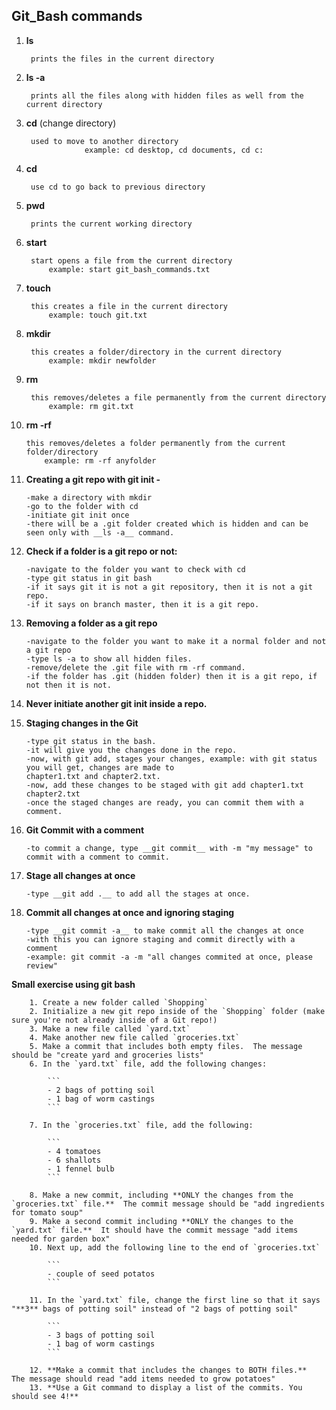 ## Git_Bash commands

1. __ls__   
	
		prints the files in the current directory

2. __ls -a__ 

		prints all the files along with hidden files as well from the current directory

3. __cd__  (change directory) 

		used to move to another directory
	         		example: cd desktop, cd documents, cd c: 

4. __cd__  

		use cd to go back to previous directory

5. __pwd__ 

		prints the current working directory

6. __start__ 

		start opens a file from the current directory
			example: start git_bash_commands.txt 

7. __touch__ 

		this creates a file in the current directory
			example: touch git.txt

8. __mkdir__ 

		this creates a folder/directory in the current directory
			example: mkdir newfolder

9. __rm__

		this removes/deletes a file permanently from the current directory
			example: rm git.txt

10. __rm -rf__ 

		this removes/deletes a folder permanently from the current folder/directory
			example: rm -rf anyfolder
		
11. __Creating a git repo with git init -__ 

		-make a directory with mkdir
		-go to the folder with cd
		-initiate git init once
		-there will be a .git folder created which is hidden and can be seen only with __ls -a__ command. 
		
		
12. __Check if a folder is a git repo or not:__

		-navigate to the folder you want to check with cd
		-type git status in git bash
		-if it says git it is not a git repository, then it is not a git repo.
		-if it says on branch master, then it is a git repo. 


13. __Removing a folder as a git repo__

		-navigate to the folder you want to make it a normal folder and not a git repo
		-type ls -a to show all hidden files. 
		-remove/delete the .git file with rm -rf command.
		-if the folder has .git (hidden folder) then it is a git repo, if not then it is not. 
		
14. __Never initiate another git init inside a repo.__


15. __Staging changes in the Git__

		-type git status in the bash.
		-it will give you the changes done in the repo.
		-now, with git add, stages your changes, example: with git status you will get, changes are made to 
		chapter1.txt and chapter2.txt.
		-now, add these changes to be staged with git add chapter1.txt chapter2.txt
		-once the staged changes are ready, you can commit them with a comment.
		
		
16. __Git Commit with a comment__

		-to commit a change, type __git commit__ with -m "my message" to commit with a comment to commit. 

17. __Stage all changes at once__

		-type __git add .__ to add all the stages at once. 
		
18. __Commit all changes at once and ignoring staging__

		-type __git commit -a__ to make commit all the changes at once
		-with this you can ignore staging and commit directly with a comment
		-example: git commit -a -m "all changes commited at once, please review"
		

__Small exercise using git bash__

		1. Create a new folder called `Shopping`
		2. Initialize a new git repo inside of the `Shopping` folder (make sure you're not already inside of a Git repo!)
		3. Make a new file called `yard.txt`
		4. Make another new file called `groceries.txt`
		5. Make a commit that includes both empty files.  The message should be "create yard and groceries lists"
		6. In the `yard.txt` file, add the following changes:

		    ```
		    - 2 bags of potting soil
		    - 1 bag of worm castings
		    ```

		7. In the `groceries.txt` file, add the following:

		    ```
		    - 4 tomatoes
		    - 6 shallots
		    - 1 fennel bulb
		    ```

		8. Make a new commit, including **ONLY the changes from the `groceries.txt` file.**  The commit message should be "add ingredients for tomato soup"
		9. Make a second commit including **ONLY the changes to the `yard.txt` file.**  It should have the commit message "add items needed for garden box"
		10. Next up, add the following line to the end of `groceries.txt`

		    ```
		    - couple of seed potatos
		    ```

		11. In the `yard.txt` file, change the first line so that it says "**3** bags of potting soil" instead of "2 bags of potting soil"

		    ```
		    - 3 bags of potting soil
		    - 1 bag of worm castings
		    ```

		12. **Make a commit that includes the changes to BOTH files.**  The message should read "add items needed to grow potatoes"
		13. **Use a Git command to display a list of the commits. You should see 4!**

